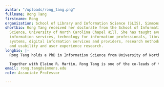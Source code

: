 ```yaml
---
avatar: "/uploads/rong_tang.png"
fullname: Rong Tang
firstname: Rong
organization: School of Library and Information Science (SLIS), Simmons University
shortbio: Rong Tang received her doctorate from the School of Information and Library
  Science, University of North Carolina Chapel Hill. She has taught evaluation of
  information services, technology for information professionals, library automation
  systems, digital information services and providers, research methods and design,
  and usability and user experience research.
longbio: |-
  Rong Tang holds a PhD in Information Science from University of North Carolina at Chapel Hill. Her research interests center on user behavior research, including mobile news behaviors, data services in libraries, cognitive styles and user experience, usability evaluation, collaborative user behavior, and paradigm shifts in the field of information. She is the founding Director of Simmons Usability Lab. She also serves as the Director of SLIS PhD Program.

  Together with Elaine R. Martin, Rong Tang is one of the co-leads of the RDMLA. Rong Tang is the Principal Investigator for an IMLS funded grant “Retooling the Librarian Workforce: Innovative Post-Master's Certificate Program for Developing Inter-Professional Informationists (IPI).” She serves as the Director for External Relations, Association for Library and Information Science Education (ALISE) from 2017 to 2020.
email: rong.tang@simmons.edu
role: Associate Professor

---
```

